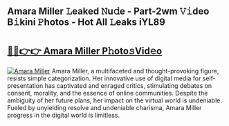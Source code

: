 ## Amara Miller 𝙻eaked 𝙽u𝚍e - Part-2wm 𝚅𝚒deo B𝚒kini 𝙿hotos - Hot All 𝙻eaks iYL89

# <h2><a href="http://ld3ep4.urlbe.top/?page=Amara+Miller">🔗🔗👉👉 Amara Miller P𝚑oto𝚜Vid𝚎o</a></h2>

[![Amara Miller](https://i.imgur.com/eBuTRDB.gif)](http://ld3ep4.urlbe.top/?page=Amara+Miller)
Amara Miller, a multifaceted and thought-provoking figure, resists simple categorization. Her innovative use of digital media for self-presentation has captivated and enraged critics, stimulating debates on consent, morality, and the essence of online communities. Despite the ambiguity of her future plans, her impact on the virtual world is undeniable. Fueled by unyielding resolve and undeniable charisma, Amara Miller progress in the digital world is limitless.
